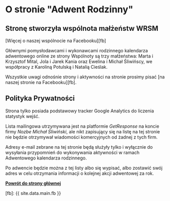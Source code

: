 # O stronie "Adwent Rodzinny"

## Stronę stworzyła wspólnota małżeństw WRSM

[Więcej o naszej wspólnocie na Facebooku][fb]

Głównymi pomysłodawcami i wykonawcami rodzinnego kalendarza adwentowego online ze strony Wspólnoty są trzy małżeństwa: Marta i Krzysztof Mital, Jola i Jarek Kania oraz Ewelina i Michał Śliwińscy, we współpracy z Karoliną Potulską i Natalią Cieślak.

Wszystkie uwagi odnośnie strony i aktywności na stronie prosimy pisać [na naszej stronie na Facebooku][fb].

## Polityka Prywatności

Strona tylko posiada podstawowy tracker Google Analytics do liczenia statystyk wejść.

Lista mailingowa utrzymywana jest na platformie *GetResponse* na koncie firmy *Nozbe Michał Śliwiński*, ale nikt zapisujący się na listę na tej stronie nie będzie otrzymywał wiadomości komercyjnych od żadnej z tych firm.

Adresy e-mail zebrane na tej stronie będą służyły tylko i wyłącznie do wysyłania przypomnień do wykonywania aktywności w ramach Adwentowego kalendarza rodzinnego.

Po adwencie będzie można z tej listy albo się wypisać, albo zostawić swój adres w celu otrzymania informacji o kolejnej akcji adwentowej za rok.


**[Powrót do strony głównej](/)**

[fb]: {{ site.data.main.fb }}